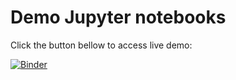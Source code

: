 # Demo Jupyter notebooks

Click the button bellow to access live demo:

[![Binder](https://mybinder.org/badge.svg)](https://mybinder.org/v2/gh/pierrepo/jupyter-demo/master)

